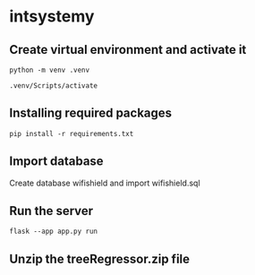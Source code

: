 # intsystemy

## Create virtual environment and activate it
```
python -m venv .venv
```
```
.venv/Scripts/activate
```
## Installing required packages
```
pip install -r requirements.txt
```
## Import database
Create database wifishield and import wifishield.sql
## Run the server
```
flask --app app.py run
```
## Unzip the treeRegressor.zip file
